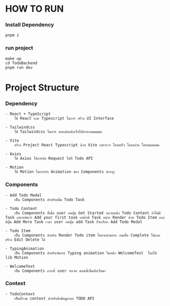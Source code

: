 # HOW TO RUN 

### Install Dependency

```
pnpm i 
```

### run project 
```
make up
cd TodoBackend
pnpm run dev
```

# Project Structure 

### Dependency

	- React + TypeScript
		ใช้ React เเละ Typescript ในการ สร้าง UI Interface 

	- Tailwindcss
		ใช้ Tailwindcss ในการ ตกเเต่งหน้าเว็บให้สวยงามมมมม

	- Vite
		สร้าง Project React Typescript ด้วย Vite เพราะว่า โครตเร็ว โครตง่าย โครตตตตตต 

	- Axios
		ใช้ Axios ให้การส่ง Request ไปที่ Todo API 

	- Motion
		ใช้ Motion ในการทำ Animation ของ Components ต่างๆๆ	

### Components
	- Add Todo Modal
		เป็น Components สำหรับเพิ่ม Todo Task 

	- Todo Content
		เป็น Components ที่เมื่อ user กดปุ่ม Get Started จะเจอหน้า Todo Content ถ้าไม่มี Task เลยจะคิดว่า Add your first task เเต่ถ้ามี Task อยุ่จะ Render ด้วย Todo Item เเละมีปุ่ม Add More Task เวลา user กดปุ่ม add Task ก็จะเรียก Add Todo Modal  

	- Todo Item
		เป็น Components สำหรับ Render Todo item โดยจะสามารถ กดเพื่อ Complete ได้เเละสร้าง Edit Delete ได้ 

	- TypingAnimation
		เป็น Components สำหรับจัดการ Typing animation ในหน้า WelcomeText  โดยใช้ lib Motion

	- WelcomeText
		เป็น Components เเรกที่ user จะเจอ ตอนที่เปิดเข้าเว็บมา 

### Context
	- TodoContext
		เป็นที่รวม context สำหรับดึงข้อมูลจาก TODO API 

